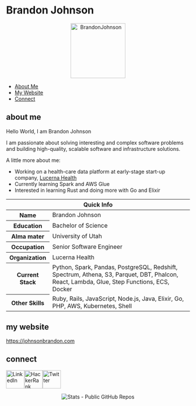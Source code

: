# Brandon Johnson

<p align='center'><img src="https://pbs.twimg.com/profile_images/477230874493059072/BS2b-iaz_400x400.png" alt="BrandonJohnson" width="150" height="150"></p>

* [About Me](#about-me)
* [My Website](#my-website)
* [Connect](#connect)

## about me

Hello World, I am Brandon Johnson

I am passionate about solving interesting and complex software problems and building high-quality, scalable software and infrastructure solutions.

A little more about me:

* Working on a health-care data platform at early-stage start-up company, [Lucerna Health](https://lucernahealth.com)
* Currently learning Spark and AWS Glue
* Interested in learning Rust and doing more with Go and Elixir

<table>
<thead>
<tr>
<th colspan="2">Quick Info</th>
</tr>
</thead>
<tbody>
<tr><th scope='row'>Name</th><td>Brandon Johnson</td></tr>
<tr><th scope='row'>Education</th><td>Bachelor of Science</td></tr>
<tr><th scope='row'>Alma mater</th><td>University of Utah</td></tr>
<tr><th scope='row'>Occupation</th><td>Senior Software Engineer</td></tr>
<tr><th scope='row'>Organization</th><td>Lucerna Health</td></tr>
<tr><th scope='row'>Current Stack</th><td>Python, Spark, Pandas, PostgreSQL, Redshift, Spectrum, Athena, S3, Parquet, DBT, Phalcon, React, Lambda, Glue, Step Functions, ECS, Docker</td></tr>
<tr><th scope='row'>Other Skills</th><td>Ruby, Rails, JavaScript, Node.js, Java, Elixir, Go, PHP, AWS, Kubernetes, Shell</td></tr>
</tbody>
</table>

## my website

https://johnsonbrandon.com

## connect 

<p><img src="https://lh3.googleusercontent.com/proxy/y9YIS1O1-e7sGP7sMFYtIgr0icJADtXs9lNDoOZN6E1nNdi4pboeKBzTceukgLB3D3dEoz9mXRKRGcJjSUi4wWSahnCYPVkeIs7yFQn3IJCSHMD2avTPPZ7QxrK9YGOmPnk" alt="LinkedIn" width="50" height="50"><img src="https://cdn3.iconfinder.com/data/icons/logos-and-brands-adobe/512/160_Hackerrank-512.png" alt="HackerRank" width="50" height="50"><img src="https://toppng.com/uploads/preview/format-twitter-logo-transparent-11549680770lolovrdq8m.png" alt="Twitter" width="50" height="50"></p>

<p align="center"><img align="center" src="https://github-readme-stats.anuraghazra1.vercel.app/api?username=darwinz&show_icons=true&include_all_commits=true&count_private=true&theme=radical" alt="Stats - Public GitHub Repos" /></p>

